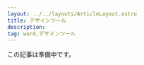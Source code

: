 ```yaml
---
layout: ../../layouts/ArticleLayout.astro
title: デザインツール
description:
tag: word,デザインツール
---
```


この記事は準備中です。